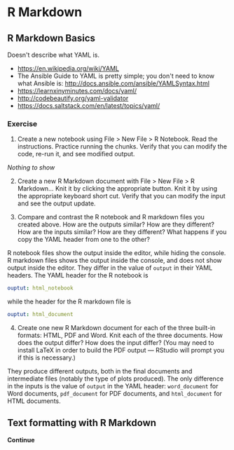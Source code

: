 
# R Markdown

## R Markdown Basics

Doesn't describe what YAML is.

- https://en.wikipedia.org/wiki/YAML
- The Ansible Guide to YAML is pretty simple; you don't need to know what Ansible is: http://docs.ansible.com/ansible/YAMLSyntax.html
- https://learnxinyminutes.com/docs/yaml/
- http://codebeautify.org/yaml-validator
- https://docs.saltstack.com/en/latest/topics/yaml/

### Exercise 

1. Create a new notebook using File > New File > R Notebook. Read the instructions. Practice running the chunks. Verify that you can modify the code, re-run it, and see modified output.

*Nothing to show*

2. Create a new R Markdown document with File > New File > R Markdown… Knit it by clicking the appropriate button. Knit it by using the appropriate keyboard short cut. Verify that you can modify the input and see the output update.

3. Compare and contrast the R notebook and R markdown files you created above. How are the outputs similar? How are they different? How are the inputs similar? How are they different? What happens if you copy the YAML header from one to the other?

R notebook files show the output inside the editor, while hiding the console. R markdown files shows the output inside the console, and does not show output inside the editor.
They differ in the value of `output` in their YAML headers. The YAML header for the R notebook is
```yaml
ouptut: html_notebook
```
while the header for the R markdown file is
```yaml
ouptut: html_document 
```

4. Create one new R Markdown document for each of the three built-in formats: HTML, PDF and Word. Knit each of the three documents. How does the output differ? How does the input differ? (You may need to install LaTeX in order to build the PDF output — RStudio will prompt you if this is necessary.)

They produce different outputs, both in the final documents and intermediate files (notably the type of plots produced). The only difference in the inputs is the value of `output` in the YAML header: `word_document` for Word documents, `pdf_document` for PDF documents, and `html_document` for HTML documents.

## Text formatting with R Markdown

**Continue**


